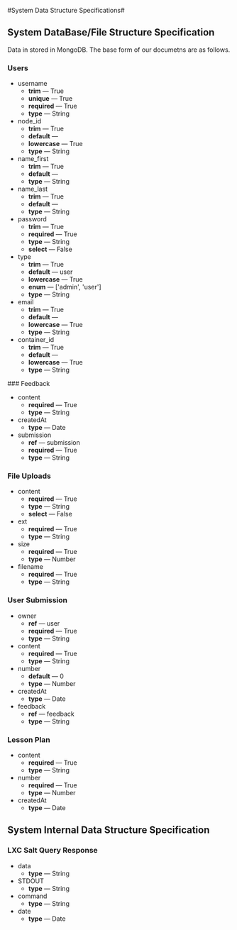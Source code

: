 #System Data Structure Specifications#

## System DataBase/File Structure Specification

Data in stored in MongoDB. The base form of our documetns are as follows. 

### Users

- username
    - **trim** &mdash; True
    - **unique** &mdash; True
    - **required** &mdash; True
    - **type** &mdash; String
- node_id
    - **trim** &mdash; True
    - **default** &mdash; 
    - **lowercase** &mdash; True
    - **type** &mdash; String
- name_first
    - **trim** &mdash; True
    - **default** &mdash; 
    - **type** &mdash; String
- name_last
    - **trim** &mdash; True
    - **default** &mdash; 
    - **type** &mdash; String
- password
    - **trim** &mdash; True
    - **required** &mdash; True
    - **type** &mdash; String
    - **select** &mdash; False
- type
    - **trim** &mdash; True
    - **default** &mdash; user
    - **lowercase** &mdash; True
    - **enum** &mdash; ['admin', 'user']
    - **type** &mdash; String
- email
    - **trim** &mdash; True
    - **default** &mdash; 
    - **lowercase** &mdash; True
    - **type** &mdash; String
- container_id
    - **trim** &mdash; True
    - **default** &mdash; 
    - **lowercase** &mdash; True
    - **type** &mdash; String

<div class="break"></div>
### Feedback

- content
    - **required** &mdash; True
    - **type** &mdash; String
- createdAt
    - **type** &mdash; Date
- submission
    - **ref** &mdash; submission
    - **required** &mdash; True
    - **type** &mdash; String

### File Uploads

- content
    - **required** &mdash; True
    - **type** &mdash; String
    - **select** &mdash; False
- ext
    - **required** &mdash; True
    - **type** &mdash; String
- size
    - **required** &mdash; True
    - **type** &mdash; Number
- filename
    - **required** &mdash; True
    - **type** &mdash; String

<div class="break"></div>

### User Submission

- owner
    - **ref** &mdash; user
    - **required** &mdash; True
    - **type** &mdash; String
- content
    - **required** &mdash; True
    - **type** &mdash; String
- number
    - **default** &mdash; 0
    - **type** &mdash; Number
- createdAt
    - **type** &mdash; Date
- feedback
    - **ref** &mdash; feedback
    - **type** &mdash; String

### Lesson Plan

- content
    - **required** &mdash; True
    - **type** &mdash; String
- number
    - **required** &mdash; True
    - **type** &mdash; Number
- createdAt
    - **type** &mdash; Date

<div class="break"></div>

## System Internal Data Structure Specification

### LXC Salt Query Response 

- data
    - **type** &mdash; String
- STDOUT
    - **type** &mdash; String
- command
    - **type** &mdash; String
- date
    - **type** &mdash; Date
